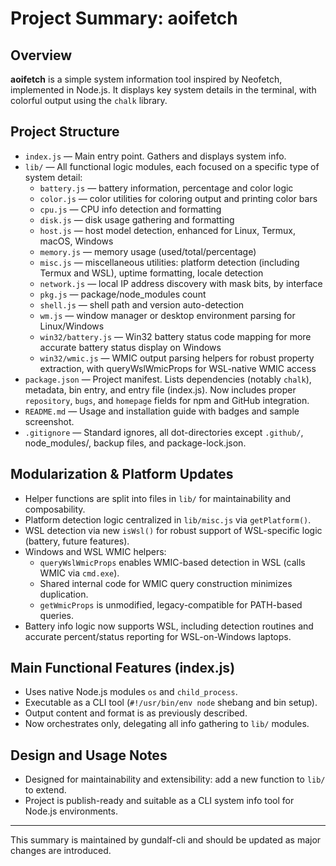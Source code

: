 # Project Summary: aoifetch

## Overview

**aoifetch** is a simple system information tool inspired by Neofetch, implemented in Node.js. It displays key system details in the terminal, with colorful output using the `chalk` library.

## Project Structure

- `index.js`  — Main entry point. Gathers and displays system info.
- `lib/` — All functional logic modules, each focused on a specific type of system detail:
    - `battery.js` — battery information, percentage and color logic
    - `color.js` — color utilities for coloring output and printing color bars
    - `cpu.js` — CPU info detection and formatting
    - `disk.js` — disk usage gathering and formatting
    - `host.js` — host model detection, enhanced for Linux, Termux, macOS, Windows
    - `memory.js` — memory usage (used/total/percentage)
    - `misc.js` — miscellaneous utilities: platform detection (including Termux and WSL), uptime formatting, locale detection
    - `network.js` — local IP address discovery with mask bits, by interface
    - `pkg.js` — package/node_modules count
    - `shell.js` — shell path and version auto-detection
    - `wm.js` — window manager or desktop environment parsing for Linux/Windows
    - `win32/battery.js` — Win32 battery status code mapping for more accurate battery status display on Windows
    - `win32/wmic.js` — WMIC output parsing helpers for robust property extraction, with queryWslWmicProps for WSL-native WMIC access
- `package.json` — Project manifest. Lists dependencies (notably `chalk`), metadata, bin entry, and entry file (index.js). Now includes proper `repository`, `bugs`, and `homepage` fields for npm and GitHub integration.
- `README.md` — Usage and installation guide with badges and sample screenshot.
- `.gitignore` — Standard ignores, all dot-directories except `.github/`, node_modules/, backup files, and package-lock.json.

## Modularization & Platform Updates
- Helper functions are split into files in `lib/` for maintainability and composability.
- Platform detection logic centralized in `lib/misc.js` via `getPlatform()`.
- WSL detection via new `isWsl()` for robust support of WSL-specific logic (battery, future features).
- Windows and WSL WMIC helpers:
    - `queryWslWmicProps` enables WMIC-based detection in WSL (calls WMIC via `cmd.exe`).
    - Shared internal code for WMIC query construction minimizes duplication.
    - `getWmicProps` is unmodified, legacy-compatible for PATH-based queries.
- Battery info logic now supports WSL, including detection routines and accurate percent/status reporting for WSL-on-Windows laptops.

## Main Functional Features (index.js)
- Uses native Node.js modules `os` and `child_process`.
- Executable as a CLI tool (`#!/usr/bin/env node` shebang and bin setup).
- Output content and format is as previously described.
- Now orchestrates only, delegating all info gathering to `lib/` modules.

## Design and Usage Notes
- Designed for maintainability and extensibility: add a new function to `lib/` to extend.
- Project is publish-ready and suitable as a CLI system info tool for Node.js environments.

---

This summary is maintained by gundalf-cli and should be updated as major changes are introduced.
